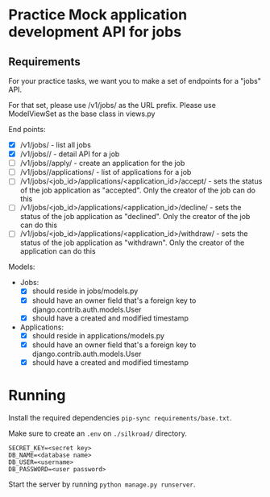 # Practice Mock application development API for jobs

## Requirements
For your practice tasks, we want you to make a set of endpoints for a "jobs" API.

For that set, please use /v1/jobs/ as the URL prefix. Please use ModelViewSet as the base class in views.py

End points:
- [x] /v1/jobs/ - list all jobs
- [x] /v1/jobs/<id>/ - detail API for a job
- [ ] /v1/jobs/<id>/apply/ - create an application for the job
- [ ] /v1/jobs/<id>/applications/ - list of applications for a job
- [ ] /v1/jobs/<job_id>/applications/<application_id>/accept/ - sets the status of the job application as "accepted". Only the creator of the job can do this
- [ ] /v1/jobs/<job_id>/applications/<application_id>/decline/ - sets the status of the job application as "declined". Only the creator of the job can do this
- [ ] /v1/jobs/<job_id>/applications/<application_id>/withdraw/ - sets the status of the job application as "withdrawn". Only the creator of the application can do this

Models:
- Jobs:
    - [x] should reside in jobs/models.py
    - [x] should have an owner field that's a foreign key to django.contrib.auth.models.User
    - [x] should have a created and modified timestamp
- Applications:
    - [x] should reside in applications/models.py
    - [x] should have an owner field that's a foreign key to django.contrib.auth.models.User
    - [x] should have a created and modified timestamp

# Running

Install the required dependencies `pip-sync requirements/base.txt`.

Make sure to create an `.env` on `./silkroad/` directory.
```
SECRET_KEY=<secret key>
DB_NAME=<database name>
DB_USER=<username>
DB_PASSWORD=<user password>
```

Start the server by running `python manage.py runserver`.
